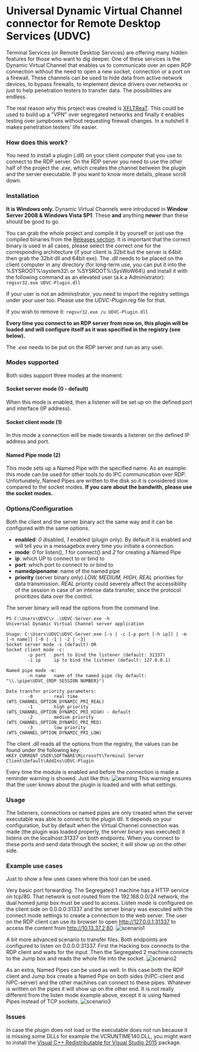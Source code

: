 # Universal Dynamic Virtual Channel connector for Remote Desktop Services (UDVC) #
Terminal Services (or Remote Desktop Services) are offering many hidden features for those who want to dig deeper. One of these services is the Dynamic Virtual Channel that enables us to communicate over an open RDP connection without the need to open a new socket, connection or a port on a firewall. These channels can be used to hide data from active network devices, to bypass firewalls, to implement device drivers over networks or just to help penetration testers to transfer data. The possibilities  are endless.

The real reason why this project was created is [XFLTReaT](https://github.com/earthquake/XFLTReaT). This could be used to build up a "VPN" over segregated networks and finally it enables testing over jumpboxes without requesting firewall changes. In a nutshell it makes penetration testers' life easier.

### How does this work? ###
You need to install a plugin (*.dll*) on your client computer that you use to connect to the RDP server. On the RDP server you need to use the other half of the project the *.exe*, which creates the channel between the plugin and the server executable. 
If you want to know more details, please scroll down.

### Installation ###
**It is Windows only.** Dynamic Virtual Channels were introduced in **Window Server 2008 & Windows Vista SP1**. These **and** anything **newer** than these should be good to go.

You can grab the whole project and compile it by yourself or just use the compiled binaries from the [Releases section](https://github.com/earthquake/UniversalDVC/releases). It is important that the correct binary is used in all cases, please select the correct one for the corresponding architecture (if your client is 32bit but the server is 64bit then grab the 32bit dll and 64bit exe).
The *.dll* needs to be placed on the client computer in any directory (for long-term use, you can put it into the %SYSROOT%\\system32\\ or %SYSROOT%\\SysWoW64\\) and install it with the following command as an elevated user (a.k.a Administrator): 
`regsvr32.exe UDVC-Plugin.dll`

If your user is not an administrator, you need to import the registry settings under your user too. Please use the *UDVC-Plugin.reg* file for that.

If you wish to remove it: 
`regsvr32.exe /u UDVC-Plugin.dll`


**Every time you connect to an RDP server from now on, this plugin will be loaded and will configure itself as it was specified in the registry (see below).**


The *.exe* needs to be put on the RDP server and run as any user.

### Modes supported ###
Both sides support three modes at the moment: 
#### Socket server mode (0 - default)
When this mode is enabled, then a listener will be set up on the defined port and interface (IP address).
#### Socket client mode (1)
In this mode a connection will be made towards a listener on the defined IP address and port.
#### Named Pipe mode (2)
This mode sets up a Named Pipe with the specified name. As an example: this mode can be used for other tools to do IPC communication over RDP. Unfortunately, Named Pipes are written to the disk so it is considered slow compared to the socket modes. **If you care about the bandwith, please use the socket modes.**

### Options/Configuration ###
Both the client and the server binary act the same way and it can be configured with the same options.
* **enabled**: *0* disabled, *1* enabled (plugin only). By default it is enabled and will tell you in a messagebox every time you initiate a connection.
* **mode**: *0* for listen(), *1* for connect() and *2* for creating a Named Pipe
* **ip**: which UP to connect to or bind to
* **port**: which port to connect to or bind to
* **namedpipename**: name of the named pipe
* **priority** (server binary only) *LOW, MEDIUM, HIGH, REAL* priorities for data transmission. *REAL* priority could severely affect the accessibility of the session in case of an intense data transfer, since the protocol prioritizes data over the control. 

The server binary will read the options from the command line.
```
PS C:\Users\UDVC\> .\UDVC-Server.exe -h
Universal Dynamic Virtual Channel server application

Usage: C:\Users\UDVC\UDVC-Server.exe [-s | -c [-p port [-h ip]] | -m [-n name]] [-0 | -1 | -2 | -3]
Socket server mode -s (default) OR
Socket client mode -c:
        -p port   port to bind the listener (default: 31337)
        -i ip     ip to bind the listener (default: 127.0.0.1)

Named pipe mode -m:
        -n name   name of the named pipe (by default: "\\.\pipe\UDVC_{RDP SESSION NUMBER}")

Data transfer priority parameters:
        -0        real time             (WTS_CHANNEL_OPTION_DYNAMIC_PRI_REAL)
        -1        high priority         (WTS_CHANNEL_OPTION_DYNAMIC_PRI_HIGH) - default
        -2        medium priority       (WTS_CHANNEL_OPTION_DYNAMIC_PRI_MED)
        -3        low priority          (WTS_CHANNEL_OPTION_DYNAMIC_PRI_LOW)
```

The client *.dll*  reads all the options from the registry, the values can be found under the following key:
`HKEY_CURRENT_USER\SOFTWARE\Microsoft\Terminal Server Client\Default\AddIns\UDVC-Plugin`
  
Every time the module is enabled and before the connection is made a reminder warning is showed. Just like this:
![warning](https://github.com/earthquake/UniversalDVC/blob/master/wiki/warning.png?raw=true)
This warning ensures that the user knows about the plugin is loaded and with what settings.

### Usage
The listeners, connections or named pipes are only created when the server executable was able to connect to the plugin dll. It depends on your configuration, but by default when the Virtual Channel connection was made (the plugin was loaded properly, the server binary was executed) it listens on the localhost:31337 on both endpoints. When you connect to these ports and send data through the socket, it will show up on the other side.

### Example use cases
Just to show a few uses cases where this tool can be used.

Very basic port forwarding. The Segregated 1 machine has a HTTP service on tcp/80. That network is not routed from the 192.168.0.0/24 network, the dual homed jump box must be used to access. Listen mode is configured on the client side on 0.0.0.0:31337 and the server binary was executed with the connect mode settings to create a connection to the web server. The user on the RDP client can use its browser to open http://127.0.0.1:31337 to access the content from http://10.13.37.2:80.
![scenario1](https://github.com/earthquake/UniversalDVC/blob/master/wiki/scenario1.png?raw=true)

A bit more advanced scenario to transfer files. Both endpoints are configured to listen on 0.0.0.0:31337. First the Hacking box connects to the RDP client and waits for the input. Then the Segregated 2 machine connects to the Jump box and reads the whole file into the socket.
![scenario2](https://github.com/earthquake/UniversalDVC/blob/master/wiki/scenario2.png?raw=true)

As an extra, Named Pipes can be used as well. In this case both the RDP client and Jump box create a Named Pipe on both sides (hIPC-client and hIPC-server) and the other machines can connect to these pipes. Whatever is written on the pipes it will show up on the other end. It is not really different from the listen mode example above, except it is using Named Pipes instead of TCP sockets.
![scenario3](https://github.com/earthquake/UniversalDVC/blob/master/wiki/scenario3.png?raw=true)

### Issues
In case the plugin does not load or the executable does not run because it is missing some DLLs for example the VCRUNTIME140.DLL, you might want to install the [Visual C++ Redistributable for Visual Studio 2015](https://www.microsoft.com/en-us/download/details.aspx?id=48145) package.

